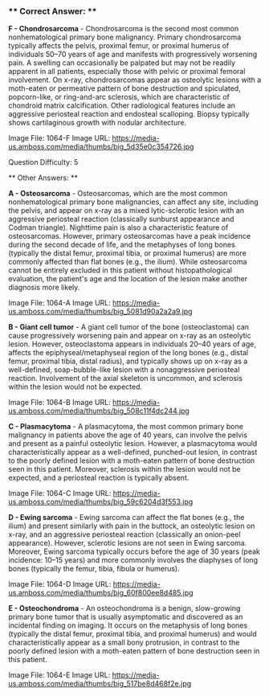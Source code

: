 ### ** Correct Answer: **

**F - Chondrosarcoma** - Chondrosarcoma is the second most common nonhematological primary bone malignancy. Primary chondrosarcoma typically affects the pelvis, proximal femur, or proximal humerus of individuals 50–70 years of age and manifests with progressively worsening pain. A swelling can occasionally be palpated but may not be readily apparent in all patients, especially those with pelvic or proximal femoral involvement. On x-ray, chondrosarcomas appear as osteolytic lesions with a moth-eaten or permeative pattern of bone destruction and spiculated, popcorn-like, or ring-and-arc sclerosis, which are characteristic of chondroid matrix calcification. Other radiological features include an aggressive periosteal reaction and endosteal scalloping. Biopsy typically shows cartilaginous growth with nodular architecture.

Image File: 1064-F
Image URL: https://media-us.amboss.com/media/thumbs/big_5d35e0c354726.jpg

Question Difficulty: 5

** Other Answers: **

**A - Osteosarcoma** - Osteosarcomas, which are the most common nonhematological primary bone malignancies, can affect any site, including the pelvis, and appear on x-ray as a mixed lytic-sclerotic lesion with an aggressive periosteal reaction (classically sunburst appearance and Codman triangle). Nighttime pain is also a characteristic feature of osteosarcomas. However, primary osteosarcomas have a peak incidence during the second decade of life, and the metaphyses of long bones (typically the distal femur, proximal tibia, or proximal humerus) are more commonly affected than flat bones (e.g., the ilium). While osteosarcoma cannot be entirely excluded in this patient without histopathological evaluation, the patient's age and the location of the lesion make another diagnosis more likely.

Image File: 1064-A
Image URL: https://media-us.amboss.com/media/thumbs/big_5081d90a2a2a9.jpg

**B - Giant cell tumor** - A giant cell tumor of the bone (osteoclastoma) can cause progressively worsening pain and appear on x-ray as an osteolytic lesion. However, osteoclastoma appears in individuals 20–40 years of age, affects the epiphyseal/metaphyseal region of the long bones (e.g., distal femur, proximal tibia, distal radius), and typically shows up on x-ray as a well-defined, soap-bubble-like lesion with a nonaggressive periosteal reaction. Involvement of the axial skeleton is uncommon, and sclerosis within the lesion would not be expected.

Image File: 1064-B
Image URL: https://media-us.amboss.com/media/thumbs/big_508c11f4dc244.jpg

**C - Plasmacytoma** - A plasmacytoma, the most common primary bone malignancy in patients above the age of 40 years, can involve the pelvis and present as a painful osteolytic lesion. However, a plasmacytoma would characteristically appear as a well-defined, punched-out lesion, in contrast to the poorly defined lesion with a moth-eaten pattern of bone destruction seen in this patient. Moreover, sclerosis within the lesion would not be expected, and a periosteal reaction is typically absent.

Image File: 1064-C
Image URL: https://media-us.amboss.com/media/thumbs/big_59c6204d3f553.jpg

**D - Ewing sarcoma** - Ewing sarcoma can affect the flat bones (e.g., the ilium) and present similarly with pain in the buttock, an osteolytic lesion on x-ray, and an aggressive periosteal reaction (classically an onion-peel appearance). However, sclerotic lesions are not seen in Ewing sarcoma. Moreover, Ewing sarcoma typically occurs before the age of 30 years (peak incidence: 10–15 years) and more commonly involves the diaphyses of long bones (typically the femur, tibia, fibula or humerus).

Image File: 1064-D
Image URL: https://media-us.amboss.com/media/thumbs/big_60f800ee8d485.jpg

**E - Osteochondroma** - An osteochondroma is a benign, slow-growing primary bone tumor that is usually asymptomatic and discovered as an incidental finding on imaging. It occurs on the metaphysis of long bones (typically the distal femur, proximal tibia, and proximal humerus) and would characteristically appear as a small bony protrusion, in contrast to the poorly defined lesion with a moth-eaten pattern of bone destruction seen in this patient.

Image File: 1064-E
Image URL: https://media-us.amboss.com/media/thumbs/big_517be8d468f2e.jpg

